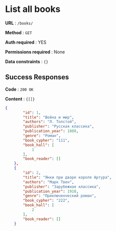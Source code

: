 # List all books

**URL** : `/books/`

**Method** : `GET`

**Auth required** : YES

**Permissions required** : None

**Data constraints** : `{}`

## Success Responses

**Code** : `200 OK`

**Content** : `{[]}`

```json
{
        "id": 1,
        "title": "Война и мир",
        "authors": "Л. Толстой",
        "publisher": "Русская классика",
        "publication_year": 1888,
        "genre": "Роман",
        "book_cypher": "111",
        "book_hall": [
            1
        ],
        "book_reader": []
    },
    {
        "id": 2,
        "title": "Янки при дворе короля Артура",
        "authors": "Марк Твен",
        "publisher": "Зарубежная классика",
        "publication_year": 1910,
        "genre": "Приключенческий роман",
        "book_cypher": "222",
        "book_hall": [
            2
        ],
        "book_reader": []
    }
```

